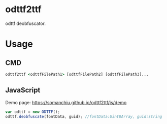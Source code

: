 # odttf2ttf
odttf deobfuscator.
# Usage
## CMD
```cmd
odttf2ttf <odttfFilePath1> [odttfFilePath2] [odttfFilePath3]...
```
## JavaScript
Demo page: https://somanchiu.github.io/odttf2ttf/js/demo
```javascript
var odttf = new ODTTF();
odttf.deobfuscate(fontData, guid); //fontData:Uint8Array, guid:string
```
